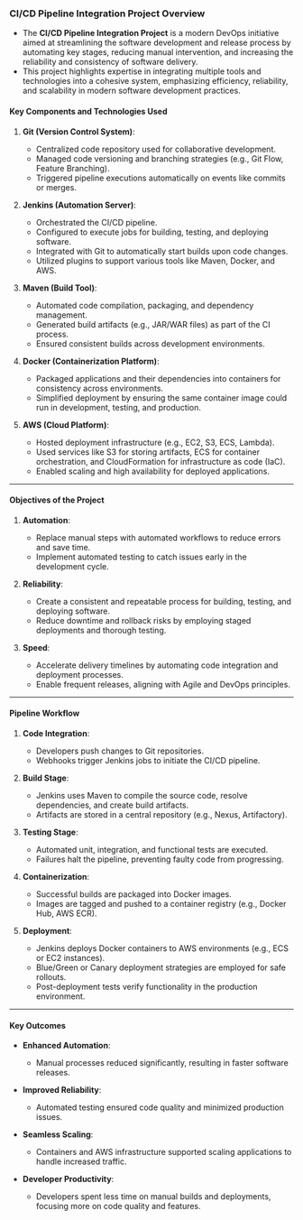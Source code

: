 ### CI/CD Pipeline Integration Project Overview

- The **CI/CD Pipeline Integration Project** is a modern DevOps initiative aimed at streamlining the software development and release process by automating key stages, reducing manual intervention, and increasing the reliability and consistency of software delivery.
- This project highlights expertise in integrating multiple tools and technologies into a cohesive system, emphasizing efficiency, reliability, and scalability in modern software development practices.

#### Key Components and Technologies Used

1. **Git (Version Control System)**:
   - Centralized code repository used for collaborative development.
   - Managed code versioning and branching strategies (e.g., Git Flow, Feature Branching).
   - Triggered pipeline executions automatically on events like commits or merges.

2. **Jenkins (Automation Server)**:
   - Orchestrated the CI/CD pipeline.
   - Configured to execute jobs for building, testing, and deploying software.
   - Integrated with Git to automatically start builds upon code changes.
   - Utilized plugins to support various tools like Maven, Docker, and AWS.

3. **Maven (Build Tool)**:
   - Automated code compilation, packaging, and dependency management.
   - Generated build artifacts (e.g., JAR/WAR files) as part of the CI process.
   - Ensured consistent builds across development environments.

4. **Docker (Containerization Platform)**:
   - Packaged applications and their dependencies into containers for consistency across environments.
   - Simplified deployment by ensuring the same container image could run in development, testing, and production.

5. **AWS (Cloud Platform)**:
   - Hosted deployment infrastructure (e.g., EC2, S3, ECS, Lambda).
   - Used services like S3 for storing artifacts, ECS for container orchestration, and CloudFormation for infrastructure as code (IaC).
   - Enabled scaling and high availability for deployed applications.

---

#### Objectives of the Project
1. **Automation**:
   - Replace manual steps with automated workflows to reduce errors and save time.
   - Implement automated testing to catch issues early in the development cycle.

2. **Reliability**:
   - Create a consistent and repeatable process for building, testing, and deploying software.
   - Reduce downtime and rollback risks by employing staged deployments and thorough testing.

3. **Speed**:
   - Accelerate delivery timelines by automating code integration and deployment processes.
   - Enable frequent releases, aligning with Agile and DevOps principles.

---

#### Pipeline Workflow

1. **Code Integration**:
   - Developers push changes to Git repositories.
   - Webhooks trigger Jenkins jobs to initiate the CI/CD pipeline.

2. **Build Stage**:
   - Jenkins uses Maven to compile the source code, resolve dependencies, and create build artifacts.
   - Artifacts are stored in a central repository (e.g., Nexus, Artifactory).

3. **Testing Stage**:
   - Automated unit, integration, and functional tests are executed.
   - Failures halt the pipeline, preventing faulty code from progressing.

4. **Containerization**:
   - Successful builds are packaged into Docker images.
   - Images are tagged and pushed to a container registry (e.g., Docker Hub, AWS ECR).

5. **Deployment**:
   - Jenkins deploys Docker containers to AWS environments (e.g., ECS or EC2 instances).
   - Blue/Green or Canary deployment strategies are employed for safe rollouts.
   - Post-deployment tests verify functionality in the production environment.

---

#### Key Outcomes

- **Enhanced Automation**:
   - Manual processes reduced significantly, resulting in faster software releases.

- **Improved Reliability**:
   - Automated testing ensured code quality and minimized production issues.

- **Seamless Scaling**:
   - Containers and AWS infrastructure supported scaling applications to handle increased traffic.

- **Developer Productivity**:
   - Developers spent less time on manual builds and deployments, focusing more on code quality and features.



